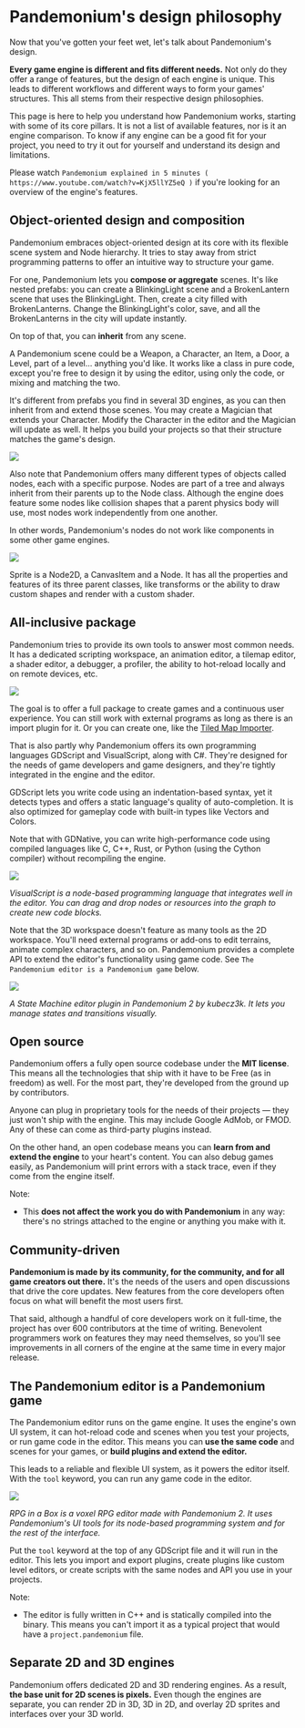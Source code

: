 

# Pandemonium's design philosophy

Now that you've gotten your feet wet, let's talk about Pandemonium's design.

**Every game engine is different and fits different needs.**
Not only do they offer a range of features, but the design of each engine
is unique. This leads to different workflows and different ways to form
your games' structures. This all stems from their respective design philosophies.

This page is here to help you understand how Pandemonium works, starting
with some of its core pillars. It is not a list of available features, nor
is it an engine comparison. To know if any engine can be a good fit for
your project, you need to try it out for yourself and
understand its design and limitations.

Please watch
`Pandemonium explained in 5 minutes ( https://www.youtube.com/watch?v=KjX5llYZ5eQ )`
if you're looking for an overview of the engine's features.

## Object-oriented design and composition

Pandemonium embraces object-oriented design at its core with its flexible
scene system and Node hierarchy. It tries to stay away from strict
programming patterns to offer an intuitive way to structure your game.

For one, Pandemonium lets you **compose or aggregate** scenes.
It's like nested prefabs: you can create a BlinkingLight scene and
a BrokenLantern scene that uses the BlinkingLight.
Then, create a city filled with BrokenLanterns.
Change the BlinkingLight's color, save, and all the
BrokenLanterns in the city will update instantly.

On top of that, you can **inherit** from any scene.

A Pandemonium scene could be a Weapon, a Character, an Item, a Door, a Level,
part of a level… anything you'd like. It works like a class in pure code,
except you're free to design it by using the editor, using only the
code, or mixing and matching the two.

It's different from prefabs you find in several 3D engines, as you can
then inherit from and extend those scenes. You may create a Magician
that extends your Character. Modify the Character in the editor and the Magician
will update as well. It helps you build your projects so that their
structure matches the game's design.

![](img/engine_design_01.png)

Also note that Pandemonium offers many different types of objects called
nodes, each with a specific purpose. Nodes are part of a tree and always
inherit from their parents up to the Node class. Although the engine
does feature some nodes like collision shapes that a parent physics
body will use, most nodes work independently from one another.

In other words, Pandemonium's nodes do not work like components in some
other game engines.

![](img/engine_design_02.png)

Sprite is a Node2D, a CanvasItem and a Node. It has all the properties
and features of its three parent classes, like transforms or the ability
to draw custom shapes and render with a custom shader.

## All-inclusive package

Pandemonium tries to provide its own tools to answer most common
needs. It has a dedicated scripting workspace, an animation editor, a
tilemap editor, a shader editor, a debugger, a profiler,
the ability to hot-reload locally and on remote devices, etc.

![](img/engine_design_03.png)

The goal is to offer a full package to create games and a continuous
user experience. You can still work with external programs as long as
there is an import plugin for it. Or you can create one, like the 
[Tiled Map Importer](https://github.com/vnen/pandemonium-tiled-importer).

That is also partly why Pandemonium offers its own programming languages
GDScript and VisualScript, along with C#. They're designed for the needs
of game developers and game designers, and they're tightly integrated in
the engine and the editor.

GDScript lets you write code using an indentation-based syntax,
yet it detects types and offers a static language's quality of auto-completion.
It is also optimized for gameplay code with built-in types like Vectors and Colors.

Note that with GDNative, you can write high-performance code using compiled
languages like C, C++, Rust, or Python (using the Cython compiler)
without recompiling the engine.

![](img/engine_design_visual_script.png)

*VisualScript is a node-based programming language that integrates well
in the editor. You can drag and drop nodes or resources into the graph
to create new code blocks.*

Note that the 3D workspace doesn't feature as many tools as the 2D workspace.
You'll need external programs or add-ons to edit terrains, animate complex characters, and so on.
Pandemonium provides a complete API to extend the editor's functionality using
game code. See `The Pandemonium editor is a Pandemonium game` below.

![](img/engine_design_fsm_plugin.png)

*A State Machine editor plugin in Pandemonium 2 by kubecz3k. It lets you
manage states and transitions visually.*

## Open source

Pandemonium offers a fully open source codebase under the **MIT license**.
This means all the technologies that ship with it have to be Free
(as in freedom) as well.
For the most part, they're developed from the ground up by contributors.

Anyone can plug in proprietary tools for the needs of their projects —
they just won't ship with the engine. This may include Google AdMob,
or FMOD. Any of these can come as
third-party plugins instead.

On the other hand, an open codebase means you can **learn from and extend
the engine** to your heart's content. You can also debug games easily,
as Pandemonium will print errors with a stack trace, even if they come from the engine itself.

Note:

  - This **does not affect the work you do with Pandemonium** in any way: there's
    no strings attached to the engine or anything you make with it.

## Community-driven

**Pandemonium is made by its community, for the community, and for all game
creators out there.** It's the needs of the users and open discussions
that drive the core updates. New features from the core developers often
focus on what will benefit the most users first.

That said, although a handful of core developers work on it full-time,
the project has over 600 contributors at the time of writing. Benevolent
programmers work on features they may need themselves, so you'll see
improvements in all corners of the engine at the same time in every
major release.

## The Pandemonium editor is a Pandemonium game

The Pandemonium editor runs on the game engine. It uses the engine's own UI
system, it can hot-reload code and scenes when you test your projects,
or run game code in the editor. This means you can **use the same code**
and scenes for your games, or **build plugins and extend the editor.**

This leads to a reliable and flexible UI system, as it powers the editor
itself. With the `tool` keyword, you can run any game code in the editor.

![](img/engine_design_rpg_in_a_box.png)

*RPG in a Box is a voxel RPG editor made with Pandemonium 2. It uses Pandemonium's
UI tools for its node-based programming system and for the rest of the
interface.*

Put the `tool` keyword at the top of any GDScript file and it will run
in the editor. This lets you import and export plugins, create plugins
like custom level editors, or create scripts with the same nodes and API
you use in your projects.

Note:

  - The editor is fully written in C++ and is statically compiled into the
    binary. This means you can't import it as a typical project that would have a
    `project.pandemonium` file.

## Separate 2D and 3D engines

Pandemonium offers dedicated 2D and 3D rendering engines. As a result, **the
base unit for 2D scenes is pixels.** Even though the engines are
separate, you can render 2D in 3D, 3D in 2D, and overlay 2D sprites and
interfaces over your 3D world.
